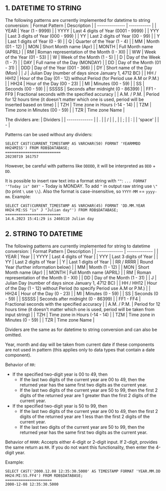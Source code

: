 ## 1. DATETIME TO STRING

The following patterns are currently implemented for datetime to string conversion:
| Format Pattern | Description |
| -------------- | ----------- |
| YEAR | Year (1 - 9999) |
| YYYY | Last 4 digits of Year (0001 - 9999) |
| YYY | Last 3 digits of Year (000 - 999) |
| YY | Last 2 digits of Year (00 - 99) |
| Y | Last 1 digits of Year (0 - 9) |
| Q | Quarter of the Year (1 - 4) |
| MM | Month (01 - 12) |
| MON | Short Month name (Apr) |
| MONTH | Full Month name (APRIL) |
| RM | Roman representation of the Month (I - XII) |
| WW | Week of the Year (01 - 53) |
| W | Week of the Month (1 - 5) |
| D | Day of the Week (1 - 7) |
| DAY | Full name of the Day (MONDAY) |
| DD | Day of the Month (01 - 31) |
| DDD | Day of the Year (001 - 366) |
| DY | Short name of the Day (Mon) |
| J | Julian Day (number of days since January 1, 4712 BC) |
| HH / HH12 | Hour of the Day (01 - 12) without Period (for Period use A.M or P.M.)  |
| HH24 | Hour of the Day (00 - 23) |
| MI | Minutes (00 - 59) |
| SS | Seconds (00 - 59) |
| SSSSS | Seconds after midnight (0 - 86399) |
| FF1 - FF9 | Fractional seconds with the specified accuracy |
| A.M. / P.M. | Period for 12 hours time (it doesn't matter which one is used, period will be inserted based on time) |
| TZH | Time zone in Hours  (-14 - 14) |
| TZM | Time zone in Minutes (00 - 59) |
| TZR | Time zone Name |

The dividers are:
| Dividers |
| ------------- |
| . |
| / |
| , |
| ; |
| : |
| 'space' |
| - |

Patterns can be used without any dividers:
```
SELECT CAST(CURRENT_TIMESTAMP AS VARCHAR(50) FORMAT 'YEARMMDD HH24MISS') FROM RDB$DATABASE;
=========================
20230719 161757
```
However, be careful with patterns like `DDDDD`, it will be interpreted as `DDD` + `DD`.

It is possible to insert raw text into a format string with `""`: `... FORMAT '"Today is" DAY'` - Today is MONDAY. To add `"` in output raw string use `\"` (to print `\` use `\\`).
Also the format is case-insensitive, so `YYYY-MM` == `yyyy-mm`.
Example:
```
SELECT CAST(CURRENT_TIMESTAMP AS VARCHAR(45) FORMAT 'DD.MM.YEAR HH24:MI:SS "is" J "Julian day"') FROM RDB$DATABASE;
=========================
14.6.2023 15:41:29 is 2460110 Julian day
```

## 2. STRING TO DATETIME

The following patterns are currently implemented for string to datetime conversion:
| Format Pattern | Description |
| ------------- | ------------- |
| YEAR | Year |
| YYYY | Last 4 digits of Year |
| YYY | Last 3 digits of Year |
| YY | Last 2 digits of Year |
| Y | Last 1 digits of Year |
| RR / RRRR | Round Year (further information below) | 
| MM | Month (1 - 12) |
| MON | Short Month name (Apr) |
| MONTH | Full Month name (APRIL) |
| RM | Roman representation of the Month (I - XII) |
| DD | Day of the Month (1 - 31) |
| J | Julian Day (number of days since January 1, 4712 BC) |
| HH / HH12 | Hour of the Day (1 - 12) without Period (to specify Period use A.M or P.M.) |
| HH24 | Hour of the Day (0 - 23) |
| MI | Minutes (0 - 59) |
| SS | Seconds (0 - 59) |
| SSSSS | Seconds after midnight (0 - 86399) |
| FF1 - FF4 | Fractional seconds with the specified accuracy |
| A.M. / P.M. | Period for 12 hours time (it doesn't matter which one is used, period will be taken from input string) |
| TZH | Time zone in Hours  (-14 - 14) |
| TZM | Time zone in Minutes (0 - 59) |
| TZR | Time zone Name |

Dividers are the same as for datetime to string conversion and can also be omitted.

Year, month and day will be taken from current date if these components are not used in pattern (this applies only to data types that contain a date component).

Behavior of `RR`:
- If the specified two-digit year is 00 to 49, then
  - If the last two digits of the current year are 00 to 49, then the returned year has the same first two digits as the current year.
  - If the last two digits of the current year are 50 to 99, then the first 2 digits of the returned year are 1 greater than the first 2 digits of the current year.
- If the specified two-digit year is 50 to 99, then
  - If the last two digits of the current year are 00 to 49, then the first 2 digits of the returned year are 1 less than the first 2 digits of the current year.
  - If the last two digits of the current year are 50 to 99, then the returned year has the same first two digits as the current year.

Behavior of `RRRR`: Accepts either 4-digit or 2-digit input. If 2-digit, provides the same return as `RR`. If you do not want this functionality, then enter the 4-digit year.


Example:
```
SELECT CAST('2000.12.08 12:35:30.5000' AS TIMESTAMP FORMAT 'YEAR.MM.DD HH24:MI:SS.FF4') FROM RDB$DATABASE;
=====================
2000-12-08 12:35:30.5000
```
